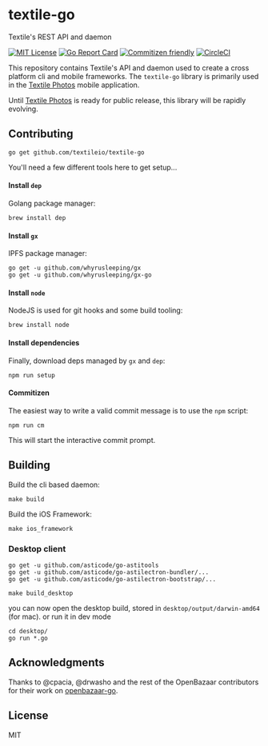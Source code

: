 # textile-go

Textile's REST API and daemon

[![MIT License](http://img.shields.io/badge/license-MIT-blue.svg?style=flat)](LICENSE) [![Go Report Card](https://goreportcard.com/badge/github.com/textileio/textile-go)](https://goreportcard.com/report/github.com/textileio/textile-go) [![Commitizen friendly](https://img.shields.io/badge/commitizen-friendly-brightgreen.svg)](http://commitizen.github.io/cz-cli/) [![CircleCI](https://circleci.com/gh/textileio/textile-go/tree/master.svg?style=shield)](https://circleci.com/gh/textileio/textile-go/tree/master)

This repository contains Textile's API and daemon used to create a cross platform cli and mobile frameworks. The ```textile-go``` library is primarily used in the [Textile Photos](https://www.textile.photos) mobile application. 

Until [Textile Photos](https://www.textile.photos) is ready for public release, this library will be rapidly evolving.

## Contributing

```
go get github.com/textileio/textile-go
```

You'll need a few different tools here to get setup...

#### Install `dep`

Golang package manager:

```
brew install dep
```

#### Install `gx`

IPFS package manager:

```
go get -u github.com/whyrusleeping/gx
go get -u github.com/whyrusleeping/gx-go
```

#### Install `node`

NodeJS is used for git hooks and some build tooling:

```
brew install node
```

#### Install dependencies

Finally, download deps managed by `gx` and `dep`:

```
npm run setup
```

#### Commitizen

The easiest way to write a valid commit message is to use the `npm` script:

```
npm run cm
```

This will start the interactive commit prompt. 

## Building

Build the cli based daemon:

```
make build
```

Build the iOS Framework:

```
make ios_framework
``` 

### Desktop client

```
go get -u github.com/asticode/go-astitools
go get -u github.com/asticode/go-astilectron-bundler/...
go get -u github.com/asticode/go-astilectron-bootstrap/...
```

```
make build_desktop
```

you can now open the desktop build, stored in `desktop/output/darwin-amd64` (for mac). or run it in dev mode

```
cd desktop/
go run *.go
```


## Acknowledgments

Thanks to @cpacia, @drwasho and the rest of the OpenBazaar contributors for their work on [openbazaar-go](https://github.com/OpenBazaar/openbazaar-go). 

## License

MIT
